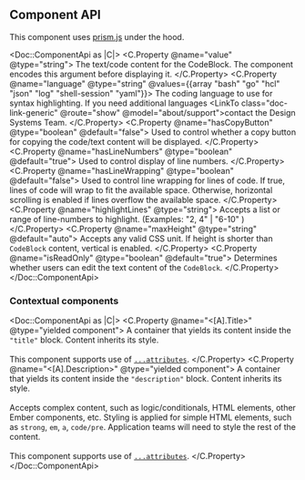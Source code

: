 ## Component API

This component uses [prism.js](https://prismjs.com/) under the hood.

<Doc::ComponentApi as |C|>
  <C.Property @name="value" @type="string">
    The text/code content for the CodeBlock. The component encodes this argument before displaying it.
  </C.Property>
  <C.Property @name="language" @type="string" @values={{array "bash" "go" "hcl" "json" "log" "shell-session" "yaml"}}>
    The coding language to use for syntax highlighting. If you need additional languages <LinkTo class="doc-link-generic" @route="show" @model="about/support">contact the Design Systems Team</LinkTo>.
  </C.Property>
  <C.Property @name="hasCopyButton" @type="boolean" @default="false">
    Used to control whether a copy button for copying the code/text content will be displayed.
  </C.Property>
  <C.Property @name="hasLineNumbers" @type="boolean" @default="true">
    Used to control display of line numbers.
  </C.Property>
  <C.Property @name="hasLineWrapping" @type="boolean" @default="false">
    Used to control line wrapping for lines of code. If true, lines of code will wrap to fit the available space. Otherwise, horizontal scrolling is enabled if lines overflow the available space.
  </C.Property>
  <C.Property @name="highlightLines" @type="string">
    Accepts a list or range of line-numbers to highlight. (Examples: "2, 4" | "6-10" )
  </C.Property>
  <C.Property @name="maxHeight" @type="string" @default="auto">
    Accepts any valid CSS unit. If height is shorter than `CodeBlock` content, vertical is enabled.
  </C.Property>
  <C.Property @name="isReadOnly" @type="boolean" @default="true">
    Determines whether users can edit the text content of the `CodeBlock`.
  </C.Property>
</Doc::ComponentApi>

### Contextual components

<Doc::ComponentApi as |C|>
  <C.Property @name="<[A].Title>" @type="yielded component">
    A container that yields its content inside the `"title"` block. Content inherits its style.<br/><br/>This component supports use of [`...attributes`](https://guides.emberjs.com/release/in-depth-topics/patterns-for-components/#toc_attribute-ordering).
  </C.Property>
  <C.Property @name="<[A].Description>" @type="yielded component">
    A container that yields its content inside the `"description"` block. Content inherits its style.<br/><br/>Accepts complex content, such as logic/conditionals, HTML elements, other Ember components, etc. Styling is applied for simple HTML elements, such as `strong`, `em`, `a`, `code/pre`. Application teams will need to style the rest of the content.<br/><br/>This component supports use of [`...attributes`](https://guides.emberjs.com/release/in-depth-topics/patterns-for-components/#toc_attribute-ordering).
  </C.Property>
</Doc::ComponentApi>
